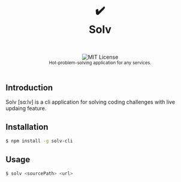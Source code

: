 <h1 align="center">
  <br />
  ✔️
  <br />
  Solv
  <sup>
    <br />
    <br />
  </sup>
</h1>

<div align="center">
  <img src="https://img.shields.io/github/license/async3619/solv.svg?style=flat-square" alt="MIT License" />
  <br />
  <sup>Hot-problem-solving application for any services.</sup>
  <br />
  <br />
</div>

## Introduction

Solv [sɑːlv] is a cli application for solving coding challenges with live updaing feature.

## Installation

```bash
$ npm install -g solv-cli
```

## Usage

```bash
$ solv <sourcePath> <url>
```

